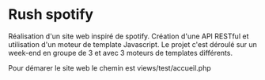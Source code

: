 # Rush spotify

Réalisation d'un site web inspiré de spotify. Création d'une API RESTful et utilisation d'un moteur de template Javascript. Le projet c'est déroulé sur un week-end en groupe de 3 et avec 3 moteurs de templates différents.

Pour démarer le site web le chemin est views/test/accueil.php
